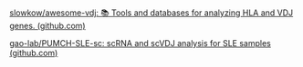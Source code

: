 [slowkow/awesome-vdj: 📚 Tools and databases for analyzing HLA and VDJ genes. (github.com)](https://github.com/slowkow/awesome-vdj)

[gao-lab/PUMCH-SLE-sc: scRNA and scVDJ analysis for SLE samples (github.com)](https://github.com/gao-lab/PUMCH-SLE-sc)
